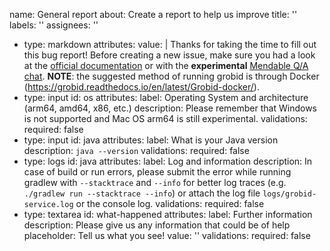 name: General report
about: Create a report to help us improve
title: ''
labels: ''
assignees: ''
- type: markdown
  attributes: 
  value: |
  Thanks for taking the time to fill out this bug report! Before creating a new issue, make sure you had a look at the [official documentation](https://grobid.readthedocs.com) or with the **experimental** [Mendable Q/A chat](https://www.mendable.ai/demo/723cfc12-fdd6-4631-9a9e-21b80241131b). **NOTE**: the suggested method of running grobid is through Docker (https://grobid.readthedocs.io/en/latest/Grobid-docker/).
- type: input
  id: os
  attributes:
  label: Operating System and architecture (arm64, amd64, x86, etc.)
  description: Please remember that Windows is not supported and Mac OS arm64 is still experimental.
  validations:
  required: false
- type: input
  id: java
  attributes:
  label: What is your Java version
  description: `java --version`
  validations:
  required: false
- type: logs
  id: java
  attributes:
  label: Log and information
  description: In case of build or run errors, please submit the error while running gradlew with ``--stacktrace`` and ``--info`` for better log traces (e.g. `./gradlew run --stacktrace --info`) or attach the log file `logs/grobid-service.log` or the console log.
  validations:
  required: false
- type: textarea
  id: what-happened
  attributes:
  label: Further information
  description: Please give us any information that could be of help 
  placeholder: Tell us what you see!
  value: ''
  validations:
  required: false
  
